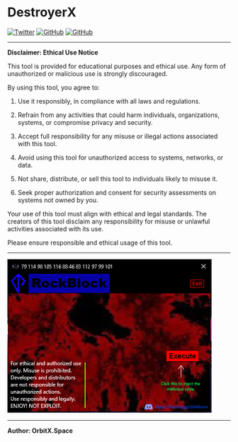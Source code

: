 # DestroyerX
<a href='https://twitter.com/OrbitX_Space?t=jEPMn_Dx5wny0qKDew298Q&s=08' target="_blank"><img alt='Twitter' src='https://img.shields.io/badge/OrbitX.Space-100000?style=flat&logo=Twitter&logoColor=white&labelColor=08a4f6&color=2f3136'/></a>
<a href='' target="_blank"><img alt='GitHub' src='https://img.shields.io/badge/GitHub-Passing-100000?style=flat&logo=GitHub&logoColor=white&labelColor=2b3838&color=2aae48'/></a>
<a href='' target="_blank"><img alt='GitHub' src='https://img.shields.io/badge/License-GNU-100000?style=flat&logo=GitHub&logoColor=white&labelColor=2b3838&color=c7ba00'/></a>

***

<Description>

**Disclaimer: Ethical Use Notice**

This tool is provided for educational purposes and ethical use. Any form of unauthorized or malicious use is strongly discouraged.

By using this tool, you agree to:

1. Use it responsibly, in compliance with all laws and regulations.

2. Refrain from any activities that could harm individuals, organizations, systems, or compromise privacy and security.

3. Accept full responsibility for any misuse or illegal actions associated with this tool.

4. Avoid using this tool for unauthorized access to systems, networks, or data.

5. Not share, distribute, or sell this tool to individuals likely to misuse it.

6. Seek proper authorization and consent for security assessments on systems not owned by you.

Your use of this tool must align with ethical and legal standards. The creators of this tool disclaim any responsibility for misuse or unlawful activities associated with its use.

Please ensure responsible and ethical usage of this tool.
***
![GUI](images/img1.png)
***

**Author: OrbitX.Space**

